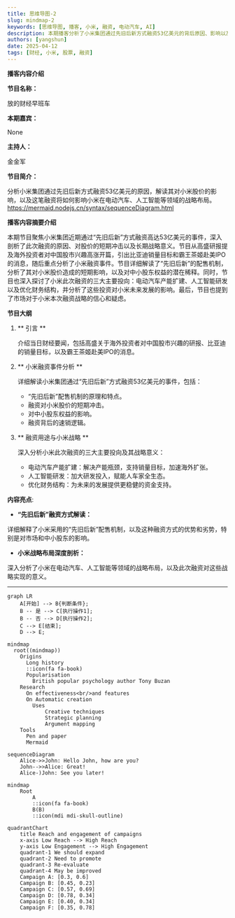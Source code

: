 ```yaml
---
title: 思维导图-2
slug: mindmap-2
keywords: [思维导图, 播客, 小米, 融资, 电动汽车, AI]
description: 本期播客分析了小米集团通过先旧后新方式融资53亿美元的背后原因、影响以及未来的战略布局。
authors: [yangshun]
date: 2025-04-12
tags: [财经, 小米, 股票, 融资]
---
```


**播客内容介绍** 

**节目名称：** 
<!-- truncate -->

放的财经早班车


**本期嘉宾：** 

None


**主持人：** 

金金军

**节目简介：**

分析小米集团通过先旧后新方式融资53亿美元的原因，解读其对小米股价的影响，以及这笔融资将如何影响小米在电动汽车、人工智能等领域的战略布局。
https://mermaid.nodejs.cn/syntax/sequenceDiagram.html

**播客内容摘要介绍**

本期节目聚焦小米集团近期通过“先旧后新”方式融资高达53亿美元的事件，深入剖析了此次融资的原因、对股价的短期冲击以及长期战略意义。节目从高盛研报提及海外投资者对中国股市兴趣高涨开篇，引出比亚迪销量目标和霸王茶姬赴美IPO的消息，随后重点分析了小米融资事件。节目详细解读了“先旧后新”的配售机制，分析了其对小米股价造成的短期影响，以及对中小股东权益的潜在稀释。同时，节目也深入探讨了小米此次融资的三大主要投向：电动汽车产能扩建、人工智能研发以及优化财务结构，并分析了这些投资对小米未来发展的影响。最后，节目也提到了市场对于小米本次融资战略的信心和疑虑。



**节目大纲**

1. ** 引言 **

   介绍当日财经要闻，包括高盛关于海外投资者对中国股市兴趣的研报、比亚迪的销量目标，以及霸王茶姬赴美IPO的消息。

2. ** 小米融资事件分析 **

   详细解读小米集团通过“先旧后新”方式融资53亿美元的事件，包括：
    * “先旧后新”配售机制的原理和特点。
    * 融资对小米股价的短期冲击。
    * 对中小股东权益的影响。
    * 融资背后的速销逻辑。

3. ** 融资用途与小米战略 **

   深入分析小米此次融资的三大主要投向及其战略意义：
    * 电动汽车产能扩建：解决产能瓶颈，支持销量目标，加速海外扩张。
    * 人工智能研发：加大研发投入，赋能人车家全生态。
    * 优化财务结构：为未来的发展提供更稳健的资金支持。

**内容亮点**: 

* **“先旧后新”融资方式解读：**  

详细解释了小米采用的“先旧后新”配售机制，以及这种融资方式的优势和劣势，特别是对市场和中小股东的影响。

* **小米战略布局深度剖析：**  

深入分析了小米在电动汽车、人工智能等领域的战略布局，以及此次融资对这些战略实现的意义。


---


```mermaid
graph LR
    A[开始] --> B{判断条件};
    B -- 是 --> C[执行操作1];
    B -- 否 --> D[执行操作2];
    C --> E[结束];
    D --> E;
```


```mermaid
mindmap
  root((mindmap))
    Origins
      Long history
      ::icon(fa fa-book)
      Popularisation
        British popular psychology author Tony Buzan
    Research
      On effectiveness<br/>and features
      On Automatic creation
        Uses
            Creative techniques
            Strategic planning
            Argument mapping
    Tools
      Pen and paper
      Mermaid

```



```mermaid
sequenceDiagram
    Alice->>John: Hello John, how are you?
    John-->>Alice: Great!
    Alice-)John: See you later!
```


```mermaid
mindmap
    Root
        A
        ::icon(fa fa-book)
        B(B)
        ::icon(mdi mdi-skull-outline)

```


```mermaid
quadrantChart
    title Reach and engagement of campaigns
    x-axis Low Reach --> High Reach
    y-axis Low Engagement --> High Engagement
    quadrant-1 We should expand
    quadrant-2 Need to promote
    quadrant-3 Re-evaluate
    quadrant-4 May be improved
    Campaign A: [0.3, 0.6]
    Campaign B: [0.45, 0.23]
    Campaign C: [0.57, 0.69]
    Campaign D: [0.78, 0.34]
    Campaign E: [0.40, 0.34]
    Campaign F: [0.35, 0.78]
```